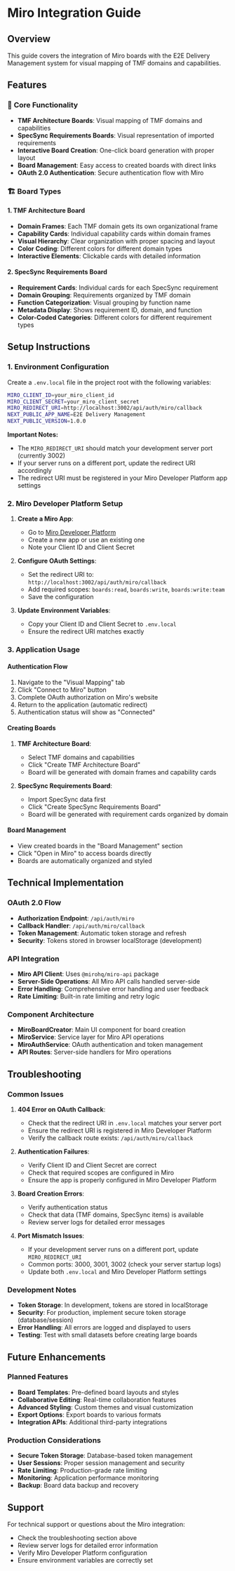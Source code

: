 # Miro Integration Guide

## Overview

This guide covers the integration of Miro boards with the E2E Delivery Management system for visual mapping of TMF domains and capabilities.

## Features

### 🎯 **Core Functionality**
- **TMF Architecture Boards**: Visual mapping of TMF domains and capabilities
- **SpecSync Requirements Boards**: Visual representation of imported requirements
- **Interactive Board Creation**: One-click board generation with proper layout
- **Board Management**: Easy access to created boards with direct links
- **OAuth 2.0 Authentication**: Secure authentication flow with Miro

### 🏗️ **Board Types**

#### **1. TMF Architecture Board**
- **Domain Frames**: Each TMF domain gets its own organizational frame
- **Capability Cards**: Individual capability cards within domain frames
- **Visual Hierarchy**: Clear organization with proper spacing and layout
- **Color Coding**: Different colors for different domain types
- **Interactive Elements**: Clickable cards with detailed information

#### **2. SpecSync Requirements Board**
- **Requirement Cards**: Individual cards for each SpecSync requirement
- **Domain Grouping**: Requirements organized by TMF domain
- **Function Categorization**: Visual grouping by function name
- **Metadata Display**: Shows requirement ID, domain, and function
- **Color-Coded Categories**: Different colors for different requirement types

## Setup Instructions

### **1. Environment Configuration**

Create a `.env.local` file in the project root with the following variables:

```bash
MIRO_CLIENT_ID=your_miro_client_id
MIRO_CLIENT_SECRET=your_miro_client_secret
MIRO_REDIRECT_URI=http://localhost:3002/api/auth/miro/callback
NEXT_PUBLIC_APP_NAME=E2E Delivery Management
NEXT_PUBLIC_VERSION=1.0.0
```

**Important Notes:**
- The `MIRO_REDIRECT_URI` should match your development server port (currently 3002)
- If your server runs on a different port, update the redirect URI accordingly
- The redirect URI must be registered in your Miro Developer Platform app settings

### **2. Miro Developer Platform Setup**

1. **Create a Miro App**:
   - Go to [Miro Developer Platform](https://developers.miro.com/)
   - Create a new app or use an existing one
   - Note your Client ID and Client Secret

2. **Configure OAuth Settings**:
   - Set the redirect URI to: `http://localhost:3002/api/auth/miro/callback`
   - Add required scopes: `boards:read`, `boards:write`, `boards:write:team`
   - Save the configuration

3. **Update Environment Variables**:
   - Copy your Client ID and Client Secret to `.env.local`
   - Ensure the redirect URI matches exactly

### **3. Application Usage**

#### **Authentication Flow**
1. Navigate to the "Visual Mapping" tab
2. Click "Connect to Miro" button
3. Complete OAuth authorization on Miro's website
4. Return to the application (automatic redirect)
5. Authentication status will show as "Connected"

#### **Creating Boards**
1. **TMF Architecture Board**:
   - Select TMF domains and capabilities
   - Click "Create TMF Architecture Board"
   - Board will be generated with domain frames and capability cards

2. **SpecSync Requirements Board**:
   - Import SpecSync data first
   - Click "Create SpecSync Requirements Board"
   - Board will be generated with requirement cards organized by domain

#### **Board Management**
- View created boards in the "Board Management" section
- Click "Open in Miro" to access boards directly
- Boards are automatically organized and styled

## Technical Implementation

### **OAuth 2.0 Flow**
- **Authorization Endpoint**: `/api/auth/miro`
- **Callback Handler**: `/api/auth/miro/callback`
- **Token Management**: Automatic token storage and refresh
- **Security**: Tokens stored in browser localStorage (development)

### **API Integration**
- **Miro API Client**: Uses `@mirohq/miro-api` package
- **Server-Side Operations**: All Miro API calls handled server-side
- **Error Handling**: Comprehensive error handling and user feedback
- **Rate Limiting**: Built-in rate limiting and retry logic

### **Component Architecture**
- **MiroBoardCreator**: Main UI component for board creation
- **MiroService**: Service layer for Miro API operations
- **MiroAuthService**: OAuth authentication and token management
- **API Routes**: Server-side handlers for Miro operations

## Troubleshooting

### **Common Issues**

1. **404 Error on OAuth Callback**:
   - Check that the redirect URI in `.env.local` matches your server port
   - Ensure the redirect URI is registered in Miro Developer Platform
   - Verify the callback route exists: `/api/auth/miro/callback`

2. **Authentication Failures**:
   - Verify Client ID and Client Secret are correct
   - Check that required scopes are configured in Miro
   - Ensure the app is properly configured in Miro Developer Platform

3. **Board Creation Errors**:
   - Verify authentication status
   - Check that data (TMF domains, SpecSync items) is available
   - Review server logs for detailed error messages

4. **Port Mismatch Issues**:
   - If your development server runs on a different port, update `MIRO_REDIRECT_URI`
   - Common ports: 3000, 3001, 3002 (check your server startup logs)
   - Update both `.env.local` and Miro Developer Platform settings

### **Development Notes**

- **Token Storage**: In development, tokens are stored in localStorage
- **Security**: For production, implement secure token storage (database/session)
- **Error Handling**: All errors are logged and displayed to users
- **Testing**: Test with small datasets before creating large boards

## Future Enhancements

### **Planned Features**
- **Board Templates**: Pre-defined board layouts and styles
- **Collaborative Editing**: Real-time collaboration features
- **Advanced Styling**: Custom themes and visual customization
- **Export Options**: Export boards to various formats
- **Integration APIs**: Additional third-party integrations

### **Production Considerations**
- **Secure Token Storage**: Database-based token management
- **User Sessions**: Proper session management and security
- **Rate Limiting**: Production-grade rate limiting
- **Monitoring**: Application performance monitoring
- **Backup**: Board data backup and recovery

## Support

For technical support or questions about the Miro integration:
- Check the troubleshooting section above
- Review server logs for detailed error information
- Verify Miro Developer Platform configuration
- Ensure environment variables are correctly set

